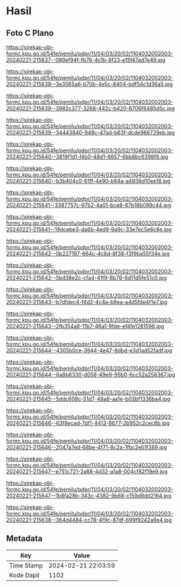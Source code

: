 # Hasil

## Foto C Plano

https://sirekap-obj-formc.kpu.go.id/54fe/pemilu/pdpr/11/04/03/20/02/1104032002003-20240221-215637--089ef94f-fb76-4c1b-8f23-e15f47ad7e49.jpg

https://sirekap-obj-formc.kpu.go.id/54fe/pemilu/pdpr/11/04/03/20/02/1104032002003-20240221-215638--3e3565a6-b70b-4e5c-8404-bdf54c1d36a5.jpg

https://sirekap-obj-formc.kpu.go.id/54fe/pemilu/pdpr/11/04/03/20/02/1104032002003-20240221-215639--3982c377-3268-442c-b420-8706f6485d5c.jpg

https://sirekap-obj-formc.kpu.go.id/54fe/pemilu/pdpr/11/04/03/20/02/1104032002003-20240221-215639--34443840-948c-47ad-b63f-dcde966729eb.jpg

https://sirekap-obj-formc.kpu.go.id/54fe/pemilu/pdpr/11/04/03/20/02/1104032002003-20240221-215640--3819f1d1-f4b0-48d1-8657-6bb8bc6398f6.jpg

https://sirekap-obj-formc.kpu.go.id/54fe/pemilu/pdpr/11/04/03/20/02/1104032002003-20240221-215640--b3b404c0-61ff-4e90-b84a-a4836d10ee18.jpg

https://sirekap-obj-formc.kpu.go.id/54fe/pemilu/pdpr/11/04/03/20/02/1104032002003-20240221-215641--3387757c-97b2-4a01-bce8-67b18b099c44.jpg

https://sirekap-obj-formc.kpu.go.id/54fe/pemilu/pdpr/11/04/03/20/02/1104032002003-20240221-215641--19dcebe3-da6b-4ed9-9a9c-33e7ec5e6c8e.jpg

https://sirekap-obj-formc.kpu.go.id/54fe/pemilu/pdpr/11/04/03/20/02/1104032002003-20240221-215642--0b227197-664c-4c8d-8f38-f3f9ba55f34e.jpg

https://sirekap-obj-formc.kpu.go.id/54fe/pemilu/pdpr/11/04/03/20/02/1104032002003-20240221-215642--5bd38e2c-cfa4-41f9-8b76-6d11d5fe51c0.jpg

https://sirekap-obj-formc.kpu.go.id/54fe/pemilu/pdpr/11/04/03/20/02/1104032002003-20240221-215643--b7dfdec4-f4d2-4c4a-b8ea-a4d5fde4f1e7.jpg

https://sirekap-obj-formc.kpu.go.id/54fe/pemilu/pdpr/11/04/03/20/02/1104032002003-20240221-215643--2fb354a8-11b7-46a1-9fde-ef4fe1281596.jpg

https://sirekap-obj-formc.kpu.go.id/54fe/pemilu/pdpr/11/04/03/20/02/1104032002003-20240221-215644--4305b0ce-3944-4e47-8dbd-e3d1ad52fadf.jpg

https://sirekap-obj-formc.kpu.go.id/54fe/pemilu/pdpr/11/04/03/20/02/1104032002003-20240221-215644--6a8b6330-d058-49e9-95b0-6cc52a256367.jpg

https://sirekap-obj-formc.kpu.go.id/54fe/pemilu/pdpr/11/04/03/20/02/1104032002003-20240221-215645--5ddc608c-51d7-48a8-aa1e-b03bf1336ba4.jpg

https://sirekap-obj-formc.kpu.go.id/54fe/pemilu/pdpr/11/04/03/20/02/1104032002003-20240221-215646--63f8ecad-7df1-4413-8677-2b952c2cec8b.jpg

https://sirekap-obj-formc.kpu.go.id/54fe/pemilu/pdpr/11/04/03/20/02/1104032002003-20240221-215646--2047a7ed-68be-4f71-8c2a-1fbc2eb1f389.jpg

https://sirekap-obj-formc.kpu.go.id/54fe/pemilu/pdpr/11/04/03/20/02/1104032002003-20240221-215647--e751c721-2a88-4d32-a1a8-004cf82f19e9.jpg

https://sirekap-obj-formc.kpu.go.id/54fe/pemilu/pdpr/11/04/03/20/02/1104032002003-20240221-215647--1b8fa28b-343c-4382-9b68-c159d8dd2164.jpg

https://sirekap-obj-formc.kpu.go.id/54fe/pemilu/pdpr/11/04/03/20/02/1104032002003-20240221-215638--364d4484-cc78-4f9c-87df-699f9242a9e4.jpg


## Metadata

| Key        | Value               |
| ---------- | ------------------- |
| Time Stamp | 2024-02-21 22:03:59 |
| Kode Dapil | 1102                |



